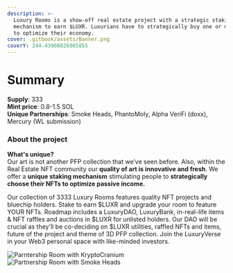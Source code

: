 ```yaml
---
description: >-
  Luxury Rooms is a show-off real estate project with a strategic staking
  mechanism to earn $LUXR. Luxurians have to strategically buy one or more NFTs
  to optimize their economy.
cover: .gitbook/assets/Banner.png
coverY: 244.43960826985855
---
```


# Summary

**Supply**: 333\
**Mint price**: 0.8-1.5 SOL\
**Unique Partnerships**: Smoke Heads, PhantoMoly, Alpha VeriFi (doxx), Mercury (WL submission)

### About the project

**What's unique?** \
Our art is not another PFP collection that we’ve seen before. Also, within the Real Estate NFT community our **quality of art is innovative and fresh**. We offer a **unique staking mechanism** stimulating people to **strategically choose their NFTs to optimize passive income.**

Our collection of 3333 Luxury Rooms features quality NFT projects and bluechip holders. Stake to earn $LUXR and upgrade your room to feature YOUR NFTs. Roadmap includes a LuxuryDAO, LuxuryBank, in-real-life items & NFT raffles and auctions in $LUXR for unlisted holders. Our DAO will be crucial as they'll be co-deciding on $LUXR utilities, raffled NFTs and items, future of the project and theme of 3D PFP collection. Join the LuxuryVerse in your Web3 personal space with like-minded investors.

![Parntership Room with KryptoCranium](.gitbook/assets/SneakPeekKryptoCranium.png) ![Partnership Room with Smoke Heads](.gitbook/assets/SneakPeekSmokeHeads.png)
